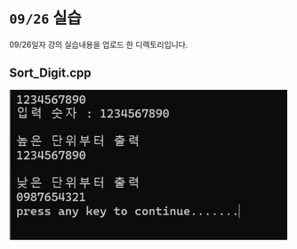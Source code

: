 # `09/26` 실습
09/26일자 강의 실습내용을 업로드 한 디렉토리입니다.

## Sort_Digit.cpp
<img src="https://github.com/schan-0/gamepgm/blob/main/0926/Sort_Digit.png" width="500px" />
